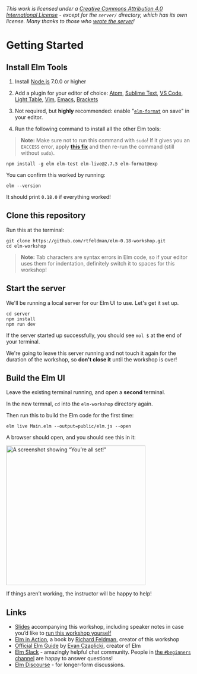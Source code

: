 <i>This work is licensed under a <a rel="license" href="http://creativecommons.org/licenses/by/4.0/">Creative Commons Attribution 4.0 International License</a> - except for the `server/` directory, which has its own license. Many thanks to those who [wrote the server](https://github.com/gothinkster/moleculer-node-realworld-example-app)!</i>

Getting Started
===============

## Install Elm Tools

1. Install [Node.js](http://nodejs.org) 7.0.0 or higher

2. Add a plugin for your editor of choice: [Atom](https://atom.io/packages/language-elm), [Sublime Text](https://packagecontrol.io/packages/Elm%20Language%20Support), [VS Code](https://github.com/sbrink/vscode-elm), [Light Table](https://github.com/rundis/elm-light), [Vim](https://github.com/lambdatoast/elm.vim), [Emacs](https://github.com/jcollard/elm-mode), [Brackets](https://github.com/lepinay/elm-brackets)

3. Not required, but **highly** recommended: enable "[`elm-format`](https://github.com/avh4/elm-format) on save" in your editor.

4. Run the following command to install all the other Elm tools:

> **Note:** Make sure not to run this command with `sudo`! If it gives you an `EACCESS` error, apply [**this fix**](https://docs.npmjs.com/getting-started/fixing-npm-permissions#option-two-change-npms-default-directory) and then re-run the command (still without `sudo`).

```shell
npm install -g elm elm-test elm-live@2.7.5 elm-format@exp
```

You can confirm this worked by running:

```shell
elm --version
```

It should print `0.18.0` if everything worked!

## Clone this repository

Run this at the terminal:

```shell
git clone https://github.com/rtfeldman/elm-0.18-workshop.git
cd elm-workshop
```

> **Note:** Tab characters are syntax errors in Elm code, so if your editor uses them for indentation, definitely switch it to spaces for this workshop!

## Start the server

We'll be running a local server for our Elm UI to use. Let's get it set up.

```shell
cd server
npm install
npm run dev
```

If the server started up successfully, you should see `mol $` at the end of your terminal.

We're going to leave this server running and not touch it again for the duration
of the workshop, so **don't close it** until the workshop is over!

## Build the Elm UI

Leave the existing terminal running, and open a **second** terminal.

In the new termnal, `cd` into the `elm-workshop` directory again.

Then run this to build the Elm code for the first time:

```shell
elm live Main.elm --output=public/elm.js --open
```

A browser should open, and you should see this in it:

<img width="375" alt="A screenshot showing “You’re all set!”" src="https://user-images.githubusercontent.com/1094080/39399636-63605a72-4aef-11e8-82bc-2b94e85369d1.png">

If things aren’t working, the instructor will be happy to help!

## Links

* [Slides](https://docs.google.com/presentation/d/1sNx5k3_fHwJcgm9QEY1LsMH_TyF5SnnOSDKb8HvFsEU/edit?usp=sharing) accompanying this workshop, including speaker notes in case you’d like to [run this workshop yourself](https://github.com/rtfeldman/elm-0.18-workshop/blob/master/TEACHING.md)
* [Elm in Action](https://www.manning.com/books/elm-in-action?a_aid=elm_in_action&a_bid=b15edc5c), a book by [Richard Feldman](https://twitter.com/rtfeldman), creator of this workshop
* [Official Elm Guide](https://guide.elm-lang.org/) by [Evan Czaplicki](https://twitter.com/czaplic), creator of Elm
* [Elm Slack](http://elmlang.herokuapp.com/) - amazingly helpful chat community. People in [the `#beginners` channel](https://elmlang.slack.com/messages/C192T0Q1E/) are happy to answer questions!
* [Elm Discourse](https://discourse.elm-lang.org/) - for longer-form discussions.
